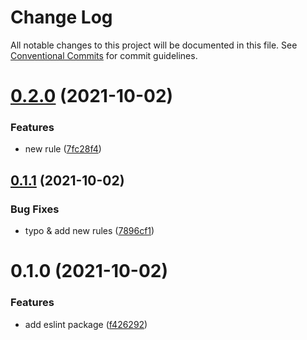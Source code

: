 # Change Log

All notable changes to this project will be documented in this file.
See [Conventional Commits](https://conventionalcommits.org) for commit guidelines.

# [0.2.0](https://github.com/PaleBluDot/lint-config/compare/@palebludot/eslint-config@0.1.1...@palebludot/eslint-config@0.2.0) (2021-10-02)


### Features

* new rule ([7fc28f4](https://github.com/PaleBluDot/lint-config/commit/7fc28f4727ae7b071eddde6c977d9399b1f318be))





## [0.1.1](https://github.com/PaleBluDot/lint-config/compare/@palebludot/eslint-config@0.1.0...@palebludot/eslint-config@0.1.1) (2021-10-02)


### Bug Fixes

* typo & add new rules ([7896cf1](https://github.com/PaleBluDot/lint-config/commit/7896cf1e7add126a758fc83523830c202791bca6))





# 0.1.0 (2021-10-02)


### Features

* add eslint package ([f426292](https://github.com/PaleBluDot/lint-config/commit/f4262921fb6c8c9355307c1a0c26830cf46abc01))
